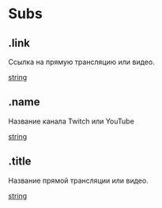 # Subs

## .link

Ссылка на прямую трансляцию или видео.

[string](https://developer.mozilla.org/ru/docs/Web/JavaScript/Reference/Global\_Objects/String)

## .name

Название канала Twitch или YouTube

[string](https://developer.mozilla.org/ru/docs/Web/JavaScript/Reference/Global\_Objects/String)

## .title

Название прямой трансляции или видео.

[string](https://developer.mozilla.org/ru/docs/Web/JavaScript/Reference/Global\_Objects/String)
